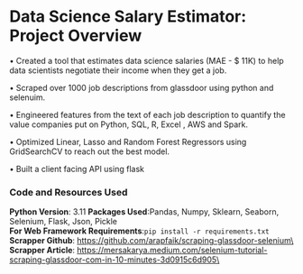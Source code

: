 # Data Science Salary Estimator: Project Overview
•	Created a tool that estimates data science salaries (MAE - $ 11K) to help data scientists negotiate their income when they get a job.

•	Scraped over 1000 job descriptions from glassdoor using python and selenuim.

•	Engineered features from the text of each job description to quantify the value companies put on Python, SQL, R, Excel , AWS and Spark.

•	Optimized Linear, Lasso and Random Forest Regressors using GridSearchCV to reach out the best model.

•	Built a client facing API using flask

### Code and Resources Used

**Python Version**: 3.11
**Packages Used**:Pandas, Numpy, Sklearn, Seaborn, Selenium, Flask, Json, Pickle\
**For Web Framework Requirements**:`pip install -r requirements.txt`\
**Scrapper Github**: https://github.com/arapfaik/scraping-glassdoor-selenium\
**Scrapper Article**: https://mersakarya.medium.com/selenium-tutorial-scraping-glassdoor-com-in-10-minutes-3d0915c6d905\

